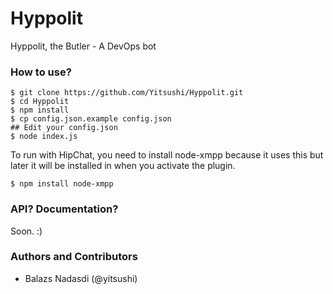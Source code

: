# Hyppolit

Hyppolit, the Butler - A DevOps bot


### How to use?

    $ git clone https://github.com/Yitsushi/Hyppolit.git
    $ cd Hyppolit
    $ npm install
    $ cp config.json.example config.json
    ## Edit your config.json
    $ node index.js

To run with HipChat, you need to install node-xmpp because it uses this but later it will be installed in when you activate the plugin.

    $ npm install node-xmpp

### API? Documentation?

Soon. :)

### Authors and Contributors

 - Balazs Nadasdi (@yitsushi)
